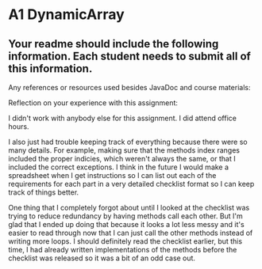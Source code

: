 # A1 DynamicArray

## Your readme should include the following information. Each student needs to submit all of this information.


Any references or resources used besides JavaDoc and course materials:

Reflection on your experience with this assignment:


I didn't work with anybody else for this assignment. I did attend office hours.


I also just had trouble keeping track of everything because there were so many details.
For example, making sure that the methods index ranges included the proper indicies, which weren't always the same, or that I included 
the correct exceptions. 
I think in the future I would make a spreadsheet when I get instructions so I can list out each of the requirements for 
each part in a very detailed checklist format so I can keep track of things better.

One thing that I completely forgot about until I looked at the checklist was trying to reduce redundancy by having methods call each other. But I'm glad that I ended up doing that because it looks a lot less messy and it's easier to read through now that
I can just call the other methods instead of writing more loops.
I should definitely read the checklist earlier, but this time, I had already written implementations of the methods before
the checklist was released so it was a bit of an odd case out.
